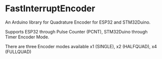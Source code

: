 # FastInterruptEncoder

An Arduino library for Quadrature Encoder for ESP32 and STM32Duino.

Supports ESP32 through Pulse Counter (PCNT), STM32Duino through Timer Encoder Mode. 

There are three Encoder modes available x1 (SINGLE), x2 (HALFQUAD), x4 (FULLQUAD)

